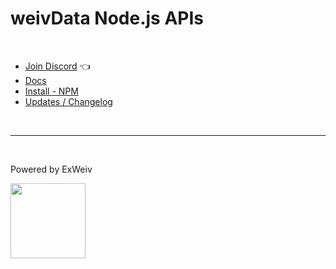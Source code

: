 # weivData Node.js APIs

<br>

- [Join Discord](https://discord.gg/pVYJjPKRm6) 👈
- [Docs](https://weiv-data.web.app/)
- [Install - NPM](https://www.npmjs.com/package/@exweiv/weiv-data)
- [Updates / Changelog](https://github.com/ExWeiv/weiv-data/blob/main/app/CHANGELOG.md)

<br>

---

<br>

Powered by ExWeiv

<img src="https://static.wixstatic.com/shapes/510eca_43b52053314d4ad689df41b907baef42.svg" width="120px">